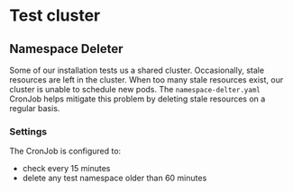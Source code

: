# Test cluster


## Namespace Deleter

Some of our installation tests us a shared cluster.
Occasionally, stale resources are left in the cluster.
When too many stale resources exist, our cluster is unable to schedule new pods.
The `namespace-delter.yaml` CronJob helps mitigate this problem by deleting stale resources on a regular basis.


### Settings

The CronJob is configured to:
- check every 15 minutes
- delete any test namespace older than 60 minutes
